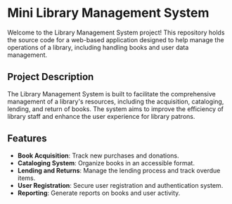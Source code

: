 ﻿# Mini Library Management System

Welcome to the Library Management System project! This repository holds the source code for a web-based application designed to help manage the operations of a library, including handling books and user data management.

## Project Description

The Library Management System is built to facilitate the comprehensive management of a library's resources, including the acquisition, cataloging, lending, and return of books. The system aims to improve the efficiency of library staff and enhance the user experience for library patrons.

## Features

- **Book Acquisition**: Track new purchases and donations.
- **Cataloging System**: Organize books in an accessible format.
- **Lending and Returns**: Manage the lending process and track overdue items.
- **User Registration**: Secure user registration and authentication system.
- **Reporting**: Generate reports on books and user activity.